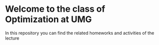 # Welcome to the class of Optimization at UMG
In this repository you can find the related homeworks and activities of the lecture
